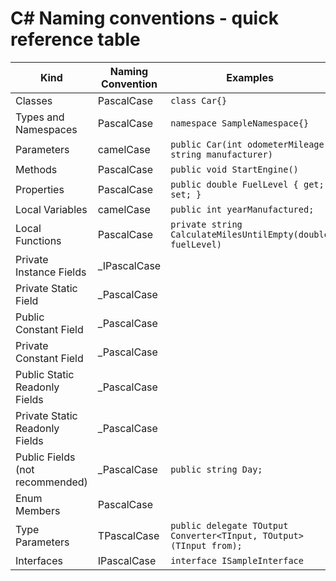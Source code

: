 # C# Naming conventions - quick reference table

| Kind                                 | Naming Convention |  Examples          |
|--------------------------------------|-------------------|--------------------|
| Classes                              | PascalCase        | `class Car{}`   |
| Types and Namespaces                 | PascalCase        | `namespace SampleNamespace{}`    |
| Parameters                           | camelCase         | `public Car(int odometerMileage, string manufacturer)`  |
| Methods                              | PascalCase        | `public void StartEngine()`  |
| Properties                           | PascalCase        | `public double FuelLevel { get; set; }`  |
| Local Variables                      | camelCase         | `public int yearManufactured;`   |
| Local Functions                      | PascalCase        | `private string CalculateMilesUntilEmpty(double fuelLevel)` |
| Private Instance Fields              | _IPascalCase      |                    |
| Private Static Field                 | _PascalCase       |                    |
| Public Constant Field                | _PascalCase       |                    |
| Private Constant Field               | _PascalCase       |                    |
| Public Static Readonly Fields        | _PascalCase       |                    |
| Private Static Readonly Fields       | _PascalCase       |                    |
| Public Fields (not recommended)      | _PascalCase       | `public string Day;` |
| Enum Members                         | PascalCase        |                    |
| Type Parameters                      | TPascalCase       | `public delegate TOutput Converter<TInput, TOutput>(TInput from);` |
| Interfaces                           | IPascalCase       | `interface ISampleInterface`   |
